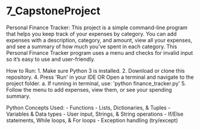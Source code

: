 # 7_CapstoneProject

Personal Finance Tracker:
    This project is a simple command-line program that helps you keep track of your expenses by category. You can add expenses with a description, category, and amount, view all your expenses, and see a summary of how much you’ve spent in each category. This Personal Finance Tracker program uses a menu and checks for invalid input so it’s easy to use and user-friendly.


How to Run:
    1. Make sure Python 3 is installed.
    2. Download or clone this repository.
    4. Press 'Run' in your IDE OR Open a terminal and navigate to the project folder.
        a. If running in terminal, use: 'python finance_tracker.py'
    5. Follow the menu to add expenses, view them, or see your spending summary.


Python Concepts Used:
    - Functions
    - Lists, Dictionaries, & Tuples
    - Variables & Data types
    - User input, Strings, & String operations
    - If/Else statements, While loops, & For loops
    - Exception handling (try/except)